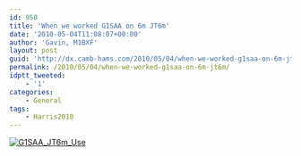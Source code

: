 ```yaml
---
id: 950
title: 'When we worked G1SAA on 6m JT6m'
date: '2010-05-04T11:08:07+00:00'
author: 'Gavin, M1BXF'
layout: post
guid: 'http://dx.camb-hams.com/2010/05/04/when-we-worked-g1saa-on-6m-jt6m/'
permalink: /2010/05/04/when-we-worked-g1saa-on-6m-jt6m/
idptt_tweeted:
    - '1'
categories:
    - General
tags:
    - Harris2010
---
```


[![G1SAA_JT6m_Use](http://dx.camb-hams.com/wp-content/uploads/2010/05/G1SAA_JT6m_Use_thumb1.jpg "G1SAA_JT6m_Use")](http://dx.camb-hams.com/wp-content/uploads/2010/05/G1SAA_JT6m_Use1.jpg)